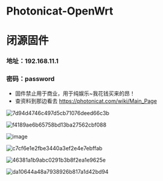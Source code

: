# Photonicat-OpenWrt
# 闭源固件
### 地址：192.168.11.1
### 密码：password

- 固件禁止用于商业，用于纯娱乐~我花钱买来的昂！
- 查资料到那边看去 https://photonicat.com/wiki/Main_Page

![7d94d4746c497d5cb71076deed66c3b](https://user-images.githubusercontent.com/74764072/205104964-dd9ec703-a608-4ff9-8fd5-24df31cde0d6.png)

![f4189ae6b65758bd13ba27562cbf088](https://user-images.githubusercontent.com/74764072/205105051-70f68812-de7d-4ed5-83a4-74c0f5ba6b9a.png)

![image](https://user-images.githubusercontent.com/74764072/205105362-ddbf7760-e63e-48ab-8b16-ea68490e8621.png)

![c7cf6e1e2fbe3440a3ef2e4e7ebffab](https://user-images.githubusercontent.com/74764072/205105192-e38ec531-abb3-44df-98d1-93793dd13502.png)

![46381a1b9abc0291b3b8f2ea1e9625e](https://user-images.githubusercontent.com/74764072/205105156-60617676-58c5-4175-9c96-793aacb64d11.png)

![da10644a48a7938926b817a1d42bd94](https://user-images.githubusercontent.com/74764072/205105235-123bf776-133b-43a9-be49-909d10427fed.png)

